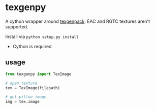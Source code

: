 # texgenpy
A cython wrapper around [texgenpack](https://github.com/hglm/texgenpack).
EAC and RGTC textures aren't supported.

Install via
``python setup.py install``
- Cython is required

## usage
```python
from texgenpy import TexImage

# open texture
tex = TexImage(filepath)

# get pillow image
img = tex.image
```
